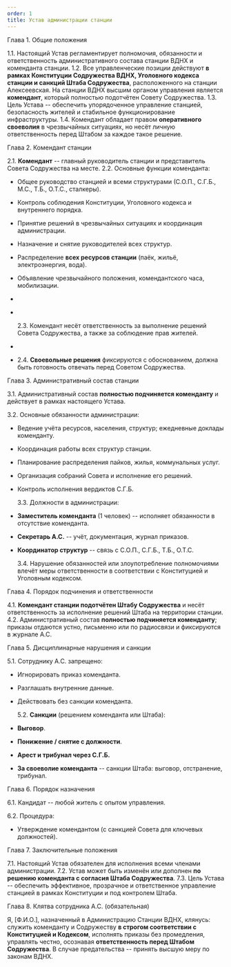 ```yaml
---
order: 1
title: Устав администрации станции
---
```


Глава 1. Общие положения

1\.1. Настоящий Устав регламентирует полномочия, обязанности и ответственность административного состава станции ВДНХ и коменданта станции. 1.2. Все управленческие позиции действуют **в рамках Конституции Содружества ВДНХ, Уголовного кодекса станции и санкций Штаба Содружества**, расположенного на станции Алексеевская. На станции ВДНХ высшим органом управления является **комендант**, который полностью подотчётен Совету Содружества. 1.3. Цель Устава -- обеспечить упорядоченное управление станцией, безопасность жителей и стабильное функционирование инфраструктуры. 1.4. Комендант обладает правом **оперативного своеволия** в чрезвычайных ситуациях, но несёт личную ответственность перед Штабом за каждое такое решение.

Глава 2. Комендант станции

2\.1. **Комендант** -- главный руководитель станции и представитель Совета Содружества на месте. 2.2. Основные функции коменданта:

-  Общее руководство станцией и всеми структурами (С.О.П., С.Г.Б., М.С., Т.Б., О.Т.С., сталкеры).

-  Контроль соблюдения Конституции, Уголовного кодекса и внутреннего порядка.

-  Принятие решений в чрезвычайных ситуациях и координация администрации.

-  Назначение и снятие руководителей всех структур.

-  Распределение **всех ресурсов станции** (паёк, жильё, электроэнергия, вода).

-  Объявление чрезвычайного положения, комендантского часа, мобилизации.

-   

-   

   2\.3. Комендант несёт ответственность за выполнение решений  Совета Содружества, а также за соблюдение прав жителей.

-   

-  2\.4. **Своевольные решения** фиксируются с обоснованием, должна быть готовность отвечать перед Советом Содружества.

Глава 3. Административный состав станции

3\.1. Административный состав **полностью подчиняется коменданту** и действует в рамках настоящего Устава.

3\.2. Основные обязанности администрации:

-  Ведение учёта ресурсов, населения, структур; ежедневные доклады коменданту.

-  Координация работы всех структур станции.

-  Планирование распределения пайков, жилья, коммунальных услуг.

-  Организация собраний Совета и исполнение его решений.

-  Контроль исполнения вердиктов С.Г.Б. 

   3\.3. Должности в администрации:

-  **Заместитель коменданта** (1 человек) -- исполняет обязанности в отсутствие коменданта.

-  **Секретарь А.С.** -- учёт, документация, журнал приказов.

-  **Координатор структур** -- связь с С.О.П., С.Г.Б., Т.Б., О.Т.С. 

   3\.4. Нарушение обязанностей или злоупотребление полномочиями влечёт меры ответственности в соответствии с Конституцией и Уголовным кодексом.

Глава 4. Порядок подчинения и ответственности

4\.1. **Комендант станции подотчётен Штабу Содружества** и несёт ответственность за исполнение решений Штаба на территории станции. 4.2. Административный состав **полностью подчиняется коменданту**; приказы отдаются устно, письменно или по радиосвязи и фиксируются в журнале А.С. 

Глава 5. Дисциплинарные нарушения и санкции

5\.1. Сотруднику А.С. запрещено:

-  Игнорировать приказ коменданта.

-  Разглашать внутренние данные.

-  Действовать без санкции коменданта. 

   5\.2. **Санкции** (решением коменданта или Штаба):

-  **Выговор**.

-  **Понижение / снятие с должности**.

-  **Арест и трибунал через С.Г.Б.**

-  **За своеволие коменданта** -- санкции Штаба: выговор, отстранение, трибунал.

Глава 6. Порядок назначения

6\.1. Кандидат -- любой житель с опытом управления. 

6\.2. Процедура:

-  Утверждение комендантом (с санкцией Совета для ключевых должностей).

Глава 7. Заключительные положения

7\.1. Настоящий Устав обязателен для исполнения всеми членами администрации. 7.2. Устав может быть изменён или дополнен **по решению коменданта с согласия Штаба Содружества**. 7.3. Цель Устава -- обеспечить эффективное, прозрачное и ответственное управление станцией в рамках Конституции и под контролем Штаба.

Глава 8. Клятва сотрудника А.С. (обязательная)

Я, \[Ф.И.О.\], назначенный в Администрацию Станции ВДНХ, клянусь: служить коменданту и Содружеству **в строгом соответствии с Конституцией и Кодексом**, исполнять приказы без промедления, управлять честно, осознавая **ответственность перед Штабом Содружества**. В случае предательства -- принять высшую меру по законам ВДНХ.